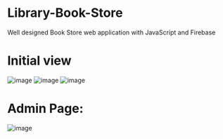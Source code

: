 # Library-Book-Store
Well designed Book Store web application with JavaScript and Firebase

# Initial view
![image](https://user-images.githubusercontent.com/76260442/164936404-80523a18-0194-4237-bfe0-a3f438c0d858.png)
![image](https://user-images.githubusercontent.com/76260442/164936461-2855e7fb-b60a-4976-a0b8-d63b43cfe429.png)
![image](https://user-images.githubusercontent.com/76260442/164936575-56928d99-8d09-4473-ad72-b18ea9fae076.png)


# Admin Page:
![image](https://user-images.githubusercontent.com/76260442/164936087-bbcdcbde-2ce9-416d-b4a6-11a86f9b38f8.png)


